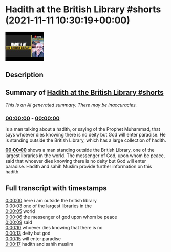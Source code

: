 # Hadith at the British Library #shorts (2021-11-11 10:30:19+00:00)

![alt Hadith at the British Library #shorts](RiD581r_MAQ.jpg "Hadith at the British Library #shorts")

## Description



## Summary of [Hadith at the British Library #shorts](https://www.youtube.com/watch?v=RiD581r_MAQ)


*This is an AI generated summary. There may be inaccuracies. [](/)*

### [00:00:00](https://www.youtube.com/watch?v=RiD581r_MAQ&t=0) - [00:00:00](https://www.youtube.com/watch?v=RiD581r_MAQ&t=0)

 is a man talking about a hadith, or saying of the Prophet Muhammad, that says whoever dies knowing there is no deity but God will enter paradise. He is standing outside the British Library, which has a large collection of hadith.

**[00:00:00](https://www.youtube.com/watch?v=RiD581r_MAQ&t=0)** shows a man standing outside the British Library, one of the largest libraries in the world. The messenger of God, upon whom be peace, said that whoever dies knowing there is no deity but God will enter paradise. Hadith and sahih Muslim provide further information on this hadith.

## Full transcript with timestamps

[0:00:00](https://youtu.be/RiD581r_MAQ?t=0) here i am outside the british library  
[0:00:03](https://youtu.be/RiD581r_MAQ?t=3) one of the largest libraries in the  
[0:00:05](https://youtu.be/RiD581r_MAQ?t=5) world  
[0:00:06](https://youtu.be/RiD581r_MAQ?t=6) the messenger of god upon whom be peace  
[0:00:09](https://youtu.be/RiD581r_MAQ?t=9) said  
[0:00:10](https://youtu.be/RiD581r_MAQ?t=10) whoever dies knowing that there is no  
[0:00:13](https://youtu.be/RiD581r_MAQ?t=13) deity but god  
[0:00:15](https://youtu.be/RiD581r_MAQ?t=15) will enter paradise  
[0:00:17](https://youtu.be/RiD581r_MAQ?t=17) hadith and sahih muslim  
